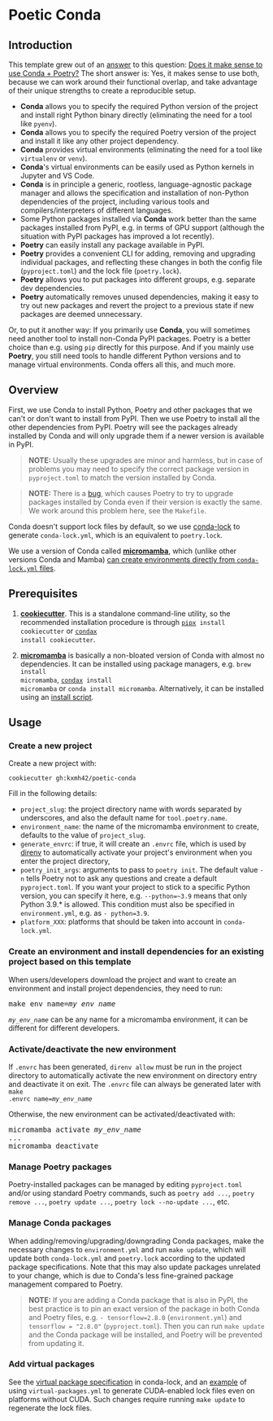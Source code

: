 # Poetic Conda

## Introduction

This template grew out of an [answer](https://stackoverflow.com/a/71110028) to
this question: [Does it make sense to use Conda +
Poetry?](https://stackoverflow.com/questions/70851048/does-it-make-sense-to-use-conda-poetry)
The short answer is: Yes, it makes sense to use both, because we can work
around their functional overlap, and take advantage of their unique strengths
to create a reproducible setup.

- **Conda** allows you to specify the required Python version of the project
  and install right Python binary directly (eliminating the need for a tool
  like `pyenv`).
- **Conda** allows you to specify the required Poetry version of the project
  and install it like any other project dependency.
- **Conda** provides virtual environments (eliminating the need for a tool like
  `virtualenv` or `venv`).
- **Conda**'s virtual environments can be easily used as Python kernels in
  Jupyter and VS Code.
- **Conda** is in principle a generic, rootless, language-agnostic package
  manager and allows the specification and installation of non-Python
  dependencies of the project, including various tools and
  compilers/interpreters of different languages.
- Some Python packages installed via **Conda** work better than the same
  packages installed from PyPI, e.g. in terms of GPU support (although the
  situation with PyPI packages has improved a lot recently).
- **Poetry** can easily install any package available in PyPI.
- **Poetry** provides a convenient CLI for adding, removing and upgrading
  individual packages, and reflecting these changes in both the config file
  (`pyproject.toml`) and the lock file (`poetry.lock`).
- **Poetry** allows you to put packages into different groups, e.g. separate
  dev dependencies.
- **Poetry** automatically removes unused dependencies, making it easy to try
  out new packages and revert the project to a previous state if new packages
  are deemed unnecessary.

Or, to put it another way: If you primarily use **Conda**, you will sometimes
need another tool to install non-Conda PyPI packages. Poetry is a better choice
than e.g. using `pip` directly for this purpose. And if you mainly use
**Poetry**, you still need tools to handle different Python versions and to
manage virtual environments. Conda offers all this, and much more.

## Overview

First, we use Conda to install Python, Poetry and other packages that we can't
or don't want to install from PyPI. Then we use Poetry to install all the other
dependencies from PyPI. Poetry will see the packages already installed by Conda
and will only upgrade them if a newer version is available in PyPI.

> **NOTE:**  Usually these upgrades are minor and harmless, but in case of
> problems you may need to specify the correct package version in
> `pyproject.toml` to match the version installed by Conda.

> **NOTE:** There is a [bug](https://github.com/python-poetry/poetry/issues/6408),
> which causes Poetry to try to upgrade packages installed by Conda even if
> their version is exactly the same. We work around this problem here, see the
> `Makefile`.

Conda doesn't support lock files by default, so we use
[conda-lock](https://github.com/conda/conda-lock) to generate `conda-lock.yml`,
which is an equivalent to `poetry.lock`.

We use a version of Conda called
[**micromamba**](https://mamba.readthedocs.io/en/latest/user_guide/micromamba.html),
which (unlike other versions Conda and Mamba) [can create environments directly
from `conda-lock.yml` files](https://mamba.readthedocs.io/en/latest/user_guide/micromamba.html#conda-lock-yaml-spec-files).

## Prerequisites

1. [**cookiecutter**](https://github.com/cookiecutter/cookiecutter). This is a
standalone command-line utility, so the recommended installation procedure is
through <code>[pipx](https://pypa.github.io/pipx/) install cookiecutter</code> or
<code>[condax](https://github.com/mariusvniekerk/condax) install cookiecutter</code>.

2. [**micromamba**](https://mamba.readthedocs.io/en/latest/user_guide/micromamba.html)
is basically a non-bloated version of Conda with almost no dependencies. It can
be installed using package managers, e.g. <code>brew install micromamba</code>,
<code>[condax](https://github.com/mariusvniekerk/condax) install micromamba</code> or
<code>conda install micromamba</code>. Alternatively, it can be installed using an
[install script](https://mamba.readthedocs.io/en/latest/installation.html#install-script).

## Usage

### Create a new project

Create a new project with:

    cookiecutter gh:kxmh42/poetic-conda

Fill in the following details:

- `project_slug`: the project directory name with words separated by
  underscores, and also the default name for `tool.poetry.name`.
- `environment_name`: the name of the micromamba environment to create,
  defaults to the value of `project_slug`.
- `generate_envrc`: if true, it will create an `.envrc` file, which is used by
  [direnv](https://direnv.net/) to automatically activate your project's
  environment when you enter the project directory,
- `poetry_init_args`: arguments to pass to `poetry init`. The default value
  `-n` tells Poetry not to ask any questions and create a default
  `pyproject.toml`. If you want your project to stick to a specific Python
  version, you can specify it here, e.g. `--python=~3.9` means that only Python
  3.9.* is allowed. This condition must also be specified in `environment.yml`,
  e.g. as `- python=3.9`.
- `platform_XXX`: platforms that should be taken into account in
  `conda-lock.yml`.

### Create an environment and install dependencies for an existing project based on this template

When users/developers download the project and want to create an environment
and install project dependencies, they need to run:
<pre>
make env name=<i>my_env_name</i>
</pre>
*`my_env_name`* can be any name for a micromamba environment, it can be different
for different developers.

### Activate/deactivate the new environment

If `.envrc` has been generated, `direnv allow` must be run in the project
directory to automatically activate the new environment on directory entry and
deactivate it on exit. The `.envrc` file can always be generated later with
<code>make .envrc name=*my_env_name*</code>

Otherwise, the new environment can be activated/deactivated with:
<pre>
micromamba activate <i>my_env_name</i>
...
micromamba deactivate
</pre>
### Manage Poetry packages

Poetry-installed packages can be managed by editing `pyproject.toml` and/or
using standard Poetry commands, such as `poetry add ...`, `poetry remove ...`,
`poetry update ...`, `poetry lock --no-update ...`, etc.

### Manage Conda packages

When adding/removing/upgrading/downgrading Conda packages, make the necessary
changes to `environment.yml` and run `make update`, which will update both
`conda-lock.yml` and `poetry.lock` according to the updated package
specifications. Note that this may also update packages unrelated to your
change, which is due to Conda's less fine-grained package management compared
to Poetry.

> **NOTE:** If you are adding a Conda package that is also in PyPI, the best
> practice is to pin an exact version of the package in both Conda and Poetry
> files, e.g. `- tensorflow=2.8.0` (`environment.yml`) and `tensorflow = "2.8.0"`
> (`pyproject.toml`). Then you can run `make update` and the Conda package will
> be installed, and Poetry will be prevented from updating it.

### Add virtual packages

See the [virtual package specification](https://github.com/conda/conda-lock#--virtual-package-spec)
in conda-lock, and an [example](https://stackoverflow.com/a/71110028) of using
`virtual-packages.yml` to generate CUDA-enabled lock files even on platforms without CUDA. 
Such changes require running `make update` to regenerate the lock files.
